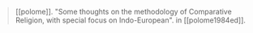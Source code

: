 > [[polome]]. "Some thoughts on the methodology of Comparative Religion, with special focus on Indo-European". in [[polome1984ed]].
